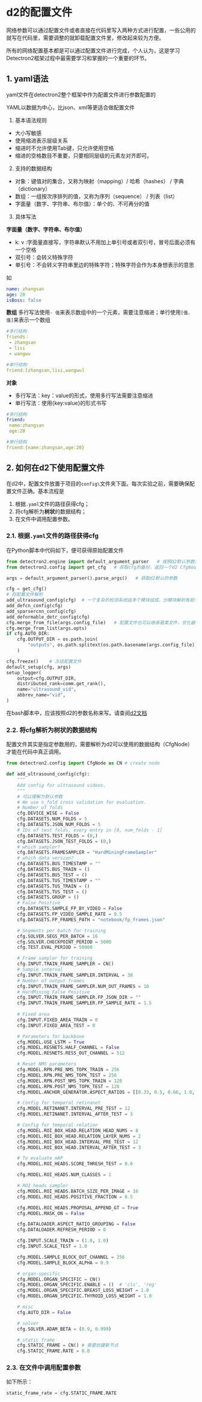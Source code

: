 # d2的配置文件

网络参数可以通过配置文件或者直接在代码里写入两种方式进行配置，一些公用的就写在代码里，需要调整的就卸载配置文件里，修改起来较为方便。

所有的网络配置基本都是可以通过配置文件进行完成，个人认为，这是学习Detectron2框架过程中最需要学习和掌握的一个重要的环节。

## 1. yaml语法
yaml文件在detectron2整个框架中作为配置文件进行参数配置的

YAML以数据为中心，比json、xml等更适合做配置文件

1. 基本语法规则

- 大小写敏感
- 使用缩进表示层级关系
- 缩进时不允许使用Tab键，只允许使用空格
- 缩进的空格数目不重要，只要相同层级的元素左对齐即可。

2. 支持的数据结构

- 对象：键值对的集合，又称为映射（mapping）/ 哈希（hashes） / 字典（dictionary）
- 数组：一组按次序排列的值，又称为序列（sequence） / 列表（list）
- 字面量（数字、字符串、布尔值）：单个的、不可再分的值

3. 具体写法

**字面量（数字、字符串、布尔值）**
- k: v :字面量直接写，字符串默认不用加上单引号或者双引号，冒号后面必须有一个空格
- 双引号：会转义特殊字符
- 单引号：不会转义字符串里边的特殊字符；特殊字符会作为本身想表示的意思

如

```yaml
name: zhangsan
age: 20
isBoss: false
```

**数组**
多行写法使用``- 值``来表示数组中的一个元素，需要注意缩进；单行使用``[值，值]``来表示一个数组

```yaml
#多行结构
friends：
 - zhangsan
 - lisi
 - wangwu

#单行结构
friend:[zhangsan,lisi,wangwu]
```

**对象**
- 多行写法：key：value的形式，使用多行写法需要注意缩进
- 单行写法：使用{key:value}的形式书写

```yaml
#多行结构
friend:
 name:zhangsan
 age:20

#单行结构
friend:{name:zhangsan,age:20}
```

## 2. 如何在d2下使用配置文件
在d2中，配置文件放置于项目的``config\``文件夹下面。每次实验之前，需要确保配置文件正确。基本流程是

1. 根据``.yaml``文件的路径获得cfg；
2. 将cfg解析为**树状**的数据结构；
3. 在文件中调用配置参数。

### 2.1. 根据``.yaml``文件的路径获得cfg

在Python脚本中代码如下，便可获得原始配置文件

```python
from detectron2.engine import default_argument_parser   # 按照d2默认参数输入格式获取配置，可以参考源代码或官方文档
from detectron2.config import get_cfg   # 获取cfg的备份，返回一个d2 CfgNode实例

args = default_argument_parser().parse_args()   # 获取d2默认的参数

cfg = get_cfg()
# 将配置文件解析
add_ultrasound_config(cfg)  # 一个复杂的检测系统由多个模块组成，分模块解析有助于代码可读；下面几步是模型层面的参数配置
add_defcn_config(cfg)
add_sparsercnn_config(cfg)
add_deformable_detr_config(cfg)
cfg.merge_from_file(args.config_file)   # 配置文件也可以继承基类文件，优化器、数据集等的配置在下面进行
cfg.merge_from_list(args.opts)
if cfg.AUTO_DIR:
    cfg.OUTPUT_DIR = os.path.join(
        "outputs", os.path.splitext(os.path.basename(args.config_file))[0]
    )

cfg.freeze()    # 冻结配置文件
default_setup(cfg, args)
setup_logger(
    output=cfg.OUTPUT_DIR,
    distributed_rank=comm.get_rank(),
    name="ultrasound_vid",
    abbrev_name="vid",
)
```

在bash脚本中，应该按照d2的参数名称来写。请查阅[d2文档](https://detectron2.readthedocs.io/en/latest/tutorials/)

### 2.2. 将cfg解析为**树状**的数据结构
配置文件其实是指定参数用的，需要解析为d2可以使用的数据结构（CfgNode）才能在代码中真正调用。

```python
from detectron2.config import CfgNode as CN # create node

def add_ultrasound_config(cfg):
    """
    Add config for ultrasound videos.
    """
    # 可以理解为默认参数
    # We use n_fold cross validation for evaluation.
    # Number of folds
    cfg.DEVICE_WISE = False
    cfg.DATASETS.NUM_FOLDS = 5
    cfg.DATASETS.JSON_NUM_FOLDS = 5
    # IDs of test folds, every entry in [0, num_folds - 1]
    cfg.DATASETS.TEST_FOLDS = (0,)
    cfg.DATASETS.JSON_TEST_FOLDS = (0,)
    # which sampler?
    cfg.DATASETS.FRAMESAMPLER = "HardMiningFrameSampler"
    # which data version?
    cfg.DATASETS.BUS_TIMESTAMP = ""
    cfg.DATASETS.BUS_TRAIN = ()
    cfg.DATASETS.BUS_TEST = ()
    cfg.DATASETS.TUS_TIMESTAMP = ""
    cfg.DATASETS.TUS_TRAIN = ()
    cfg.DATASETS.TUS_TEST = ()
    cfg.DATASETS.GROUP = ()
    # False Positive
    cfg.DATASETS.SAMPLE_FP_BY_VIDEO = False
    cfg.DATASETS.FP_VIDEO_SAMPLE_RATE = 0.5
    cfg.DATASETS.FP_FRAMES_PATH = "notebook/fp_frames.json"

    # Segments per batch for training
    cfg.SOLVER.SEGS_PER_BATCH = 16
    cfg.SOLVER.CHECKPOINT_PERIOD = 5000
    cfg.TEST.EVAL_PERIOD = 50000

    # Frame sampler for training
    cfg.INPUT.TRAIN_FRAME_SAMPLER = CN()
    # Sample interval
    cfg.INPUT.TRAIN_FRAME_SAMPLER.INTERVAL = 30
    # Number of output frames
    cfg.INPUT.TRAIN_FRAME_SAMPLER.NUM_OUT_FRAMES = 10
    # HardMining False Positive
    cfg.INPUT.TRAIN_FRAME_SAMPLER.FP_JSON_DIR = ""
    cfg.INPUT.TRAIN_FRAME_SAMPLER.FP_SAMPLE_RATE = 1.5
    
    # Fixed area
    cfg.INPUT.FIXED_AREA_TRAIN = 0
    cfg.INPUT.FIXED_AREA_TEST = 0

    # Parameters for backbone
    cfg.MODEL.USE_LSTM = True
    cfg.MODEL.RESNETS.HALF_CHANNEL = False
    cfg.MODEL.RESNETS.RES5_OUT_CHANNEL = 512

    # Reset NMS parameters
    cfg.MODEL.RPN.PRE_NMS_TOPK_TRAIN = 256
    cfg.MODEL.RPN.PRE_NMS_TOPK_TEST = 256
    cfg.MODEL.RPN.POST_NMS_TOPK_TRAIN = 128
    cfg.MODEL.RPN.POST_NMS_TOPK_TEST = 128
    cfg.MODEL.ANCHOR_GENERATOR.ASPECT_RATIOS = [[0.33, 0.5, 0.66, 1.0, 2.0, 3.0]]

    # Config for temporal retinanet
    cfg.MODEL.RETINANET.INTERVAL_PRE_TEST = 12
    cfg.MODEL.RETINANET.INTERVAL_AFTER_TEST = 3

    # Config for temporal relation
    cfg.MODEL.ROI_BOX_HEAD.RELATION_HEAD_NUMS = 8
    cfg.MODEL.ROI_BOX_HEAD.RELATION_LAYER_NUMS = 2
    cfg.MODEL.ROI_BOX_HEAD.INTERVAL_PRE_TEST = 12
    cfg.MODEL.ROI_BOX_HEAD.INTERVAL_AFTER_TEST = 3

    # To evaluate mAP
    cfg.MODEL.ROI_HEADS.SCORE_THRESH_TEST = 0.0

    cfg.MODEL.ROI_HEADS.NUM_CLASSES = 1

    # ROI heads sampler
    cfg.MODEL.ROI_HEADS.BATCH_SIZE_PER_IMAGE = 16
    cfg.MODEL.ROI_HEADS.POSITIVE_FRACTION = 0.5

    cfg.MODEL.ROI_HEADS.PROPOSAL_APPEND_GT = True
    cfg.MODEL.MASK_ON = False

    cfg.DATALOADER.ASPECT_RATIO_GROUPING = False
    cfg.DATALOADER.REFRESH_PERIOD = 0

    cfg.INPUT.SCALE_TRAIN = (1.0, 1.0)
    cfg.INPUT.SCALE_TEST = 1.0

    cfg.MODEL.SAMPLE_BLOCK_OUT_CHANNEL = 256
    cfg.MODEL.SAMPLE_BLOCK_ALPHA = 0.9

    # organ-specific
    cfg.MODEL.ORGAN_SPECIFIC = CN()
    cfg.MODEL.ORGAN_SPECIFIC.ENABLE = ()  # 'cls', 'reg'
    cfg.MODEL.ORGAN_SPECIFIC.BREAST_LOSS_WEIGHT = 1.0
    cfg.MODEL.ORGAN_SPECIFIC.THYROID_LOSS_WEIGHT = 1.0

    # misc
    cfg.AUTO_DIR = False

    # solver
    cfg.SOLVER.ADAM_BETA = (0.9, 0.999)

    # static frame
    cfg.STATIC_FRAME = CN() # 需要创建新节点
    cfg.STATIC_FRAME.RATE = 0.0
```

### 2.3. 在文件中调用配置参数

如下所示：

```python
static_frame_rate = cfg.STATIC_FRAME.RATE
```